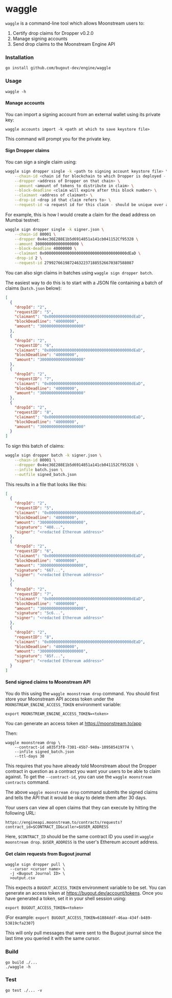 # waggle

`waggle` is a command-line tool which allows Moonstream users to:

1. Certify drop claims for Dropper v0.2.0
2. Manage signing accounts
3. Send drop claims to the Moonstream Engine API

### Installation

```
go install github.com/bugout-dev/engine/waggle
```

### Usage

```
waggle -h
```

#### Manage accounts

You can import a signing account from an external wallet using its private key:

```
waggle accounts import -k <path at which to save keystore file>
```

This command will prompt you for the private key.

#### Sign Dropper claims

You can sign a single claim using:

```bash
waggle sign dropper single -k <path to signing account keystore file> \
    --chain-id <chain id for blockchain to which Dropper is deployed - 137 for Polygon> \
    --dropper <address of Dropper on that chain> \
    --amount <amount of tokens to distribute in claim> \
    --block-deadline <claim will expire after this block number> \
    --claimant <address of claimant> \
    --drop-id <drop id that claim refers to> \
    --request-id <a request id for this claim - should be unique over all claims on this drop>
```

For example, this is how I would create a claim for the dead address on Mumbai testnet:

```bash
waggle sign dropper single -k signer.json \
    --chain-id 80001 \
    --dropper 0x4ec36E288E1b5d6914851a141cb041152Cf95328 \
    --amount 3000000000000000000 \
    --block-deadline 40000000 \
    --claimant 0x000000000000000000000000000000000000dEaD \
    -drop-id 2 \
    --request-id 279927661987246322371885526670387588087
```

You can also sign claims in batches using `waggle sign dropper batch`.

The easiest way to do this is to start with a JSON file containing a batch of
claims (`batch.json` below):

```json
[
  {
    "dropId": "2",
    "requestID": "5",
    "claimant": "0x000000000000000000000000000000000000dEaD",
    "blockDeadline": "40000000",
    "amount": "3000000000000000000"
  },
  {
    "dropId": "2",
    "requestID": "6",
    "claimant": "0x000000000000000000000000000000000000dEaD",
    "blockDeadline": "40000000",
    "amount": "3000000000000000000"
  },
  {
    "dropId": "2",
    "requestID": "7",
    "claimant": "0x000000000000000000000000000000000000dEaD",
    "blockDeadline": "40000000",
    "amount": "3000000000000000000"
  },
  {
    "dropId": "2",
    "requestID": "8",
    "claimant": "0x000000000000000000000000000000000000dEaD",
    "blockDeadline": "40000000",
    "amount": "3000000000000000000"
  }
]
```

To sign this batch of claims:

```bash
waggle sign dropper batch -k signer.json \
    --chain-id 80001 \
    --dropper 0x4ec36E288E1b5d6914851a141cb041152Cf95328 \
    --infile batch.json \
    --outfile signed_batch.json
```

This results in a file that looks like this:

```json
[
  {
    "dropId": "2",
    "requestID": "5",
    "claimant": "0x000000000000000000000000000000000000dEaD",
    "blockDeadline": "40000000",
    "amount": "3000000000000000000",
    "signature": "408...",
    "signer": "<redacted Ethereum address>"
  },
  {
    "dropId": "2",
    "requestID": "6",
    "claimant": "0x000000000000000000000000000000000000dEaD",
    "blockDeadline": "40000000",
    "amount": "3000000000000000000",
    "signature": "667...",
    "signer": "<redacted Ethereum address>"
  },
  {
    "dropId": "2",
    "requestID": "7",
    "claimant": "0x000000000000000000000000000000000000dEaD",
    "blockDeadline": "40000000",
    "amount": "3000000000000000000",
    "signature": "5c6...",
    "signer": "<redacted Ethereum address>"
  },
  {
    "dropId": "2",
    "requestID": "8",
    "claimant": "0x000000000000000000000000000000000000dEaD",
    "blockDeadline": "40000000",
    "amount": "3000000000000000000",
    "signature": "85f...",
    "signer": "<redacted Ethereum address>"
  }
]
```

#### Send signed claims to Moonstream API

You do this using the `waggle moonstream drop` command. You should first store your Moonstream API access
token under the `MOONSTREAM_ENGINE_ACCESS_TOKEN` environment variable:

```
export MOONSTREAM_ENGINE_ACCESS_TOKEN=<token>
```

You can generate an access token at https://moonstream.to/app

Then:

```
waggle moonstream drop \
    --contract-id a035f3f8-7301-45b7-940a-109585419774 \
    --infile signed_batch.json
    --ttl-days 30
```

This requires that you have already told Moonstream about the Dropper contract in question as a
contract you want your users to be able to claim against. To get the `--contract-id`, you can use
the `waggle moonstream contracts` command.

The above `waggle moonstream drop` command submits the signed claims and tells the API that it would be
okay to delete them after 30 days.

Your users can view all open claims that they can execute by hitting the following URL:

```
https://engineapi.moonstream.to/contracts/requests?contract_id=$CONTRACT_ID&caller=$USER_ADDRESS
```

Here, `$CONTRACT_ID` should be the same contract ID you used in `waggle moonstream drop`. `$USER_ADDRESS`
is the user's Ethereum account address.


#### Get claim requests from Bugout journal

```
waggle sign dropper pull \
  --cursor <cursor name> \
  -j <Bugout Journal ID> \
  >output.csv
```

This expects a `BUGOUT_ACCESS_TOKEN` environment variable to be set. You can generate an access token
at https://bugout.dev/account/tokens. Once you have generated a token, set it in your shell session using:

```
export BUGOUT_ACCESS_TOKEN=<token>
```

(For example: `export BUGOUT_ACCESS_TOKEN=61884ddf-46aa-434f-b489-53819cfa2307`)

This will only pull messages that were sent to the Bugout journal since the last time you queried it with
the same cursor.

### Build

```
go build ./...
./waggle -h
```

### Test

```
go test ./... -v
```
